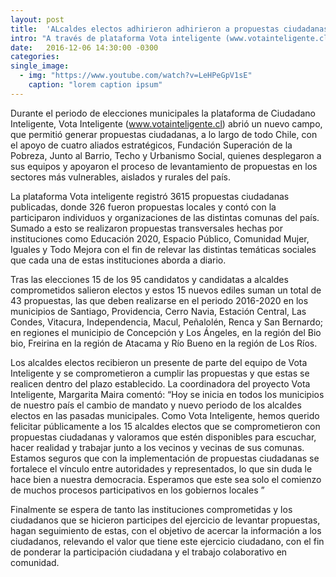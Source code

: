```yaml
---
layout: post
title:  'ALcaldes electos adhirieron adhirieron a propuestas ciudadanas y se comprometen a cumplirlas'
intro: "A través de plataforma Vota inteligente (www.votainteligente.cl) de la Fundación Ciudadano Inteligente se lograron recolectar más de 3600 propuestas ciudadanas durante el periodo de elecciones municipales con el apoyo de ciudadanos y de  instituciones de la sociedad civil; de estas sólo quince alcaldes electos se comprometieron con las propuestas y este martes estaremos invitando a que se comprometan públicamente."
date:   2016-12-06 14:30:00 -0300
categories: 
single_image:
  - img: "https://www.youtube.com/watch?v=LeHPeGpV1sE"
    caption: "lorem caption ipsum"
---
```

Durante el periodo de elecciones municipales la plataforma de Ciudadano Inteligente, Vota Inteligente (www.votainteligente.cl)  abrió un nuevo campo, que permitió generar propuestas ciudadanas,  a lo largo de todo Chile, con el apoyo  de cuatro aliados estratégicos, Fundación Superación de la Pobreza, Junto al Barrio, Techo y Urbanismo Social, quienes desplegaron a sus equipos y apoyaron el proceso de levantamiento de propuestas en los sectores más vulnerables, aislados y rurales del país.

La plataforma Vota inteligente registró 3615 propuestas ciudadanas publicadas, donde 326 fueron propuestas locales y contó con la  participaron individuos y organizaciones de las distintas comunas del país. Sumado a esto se realizaron propuestas transversales hechas por instituciones como Educación 2020, Espacio Público, Comunidad Mujer, Iguales y Todo Mejora con el fin de relevar las distintas temáticas sociales que cada una de estas instituciones aborda  a diario.

Tras las elecciones 15 de los 95 candidatos y candidatas a alcaldes comprometidos salieron electos y estos 15 nuevos ediles suman un total de 43 propuestas, las que deben realizarse en el periodo 2016-2020 en los municipios de Santiago, Providencia, Cerro Navia, Estación Central, Las Condes, Vitacura, Independencia, Macul, Peñalolén, Renca y San Bernardo; en regiones el municipio de Concepción y Los Ángeles, en la región del Bio bio,  Freirina en la región de Atacama y Río Bueno en la región de Los Ríos.

Los alcaldes electos recibieron un presente de parte del equipo de Vota Inteligente y se comprometieron a cumplir las propuestas y que estas se realicen dentro del plazo establecido. La coordinadora del proyecto Vota Inteligente, Margarita Maira comentó:  “Hoy se inicia en todos los municipios de nuestro país el cambio de mandato y nuevo periodo de los alcaldes electos en las pasadas municipales. Como Vota Inteligente, hemos querido felicitar públicamente a los 15 alcaldes electos que se comprometieron con propuestas ciudadanas y valoramos que estén disponibles para escuchar, hacer realidad y trabajar junto a los vecinos y vecinas de sus comunas. Estamos seguros que con la implementación de propuestas ciudadanas se fortalece el vínculo entre autoridades y representados, lo que sin duda le hace bien a nuestra democracia. Esperamos que este sea solo el comienzo de muchos procesos participativos en los gobiernos locales ”

Finalmente se espera de tanto las instituciones comprometidas y los ciudadanos que se hicieron participes del ejercicio de levantar propuestas, hagan seguimiento de estas, con el objetivo de  acercar la información a los ciudadanos, relevando el valor que tiene este ejercicio ciudadano,  con el fin de ponderar la participación ciudadana y el trabajo colaborativo en comunidad.
